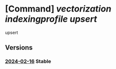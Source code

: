 # [Command] _vectorization indexingprofile upsert_

upsert

## Versions

### [2024-02-16](/Resources/fllm-plane/L2luc3RhbmNlcy97fS9wcm92aWRlcnMvZm91bmRhdGlvbmFsbG0udmVjdG9yaXphdGlvbi9pbmRleGluZ3Byb2ZpbGVzL3t9/2024-02-16.xml) **Stable**

<!-- fllm-plane /instances/{}/providers/foundationallm.vectorization/indexingprofiles/{} 2024-02-16 -->
